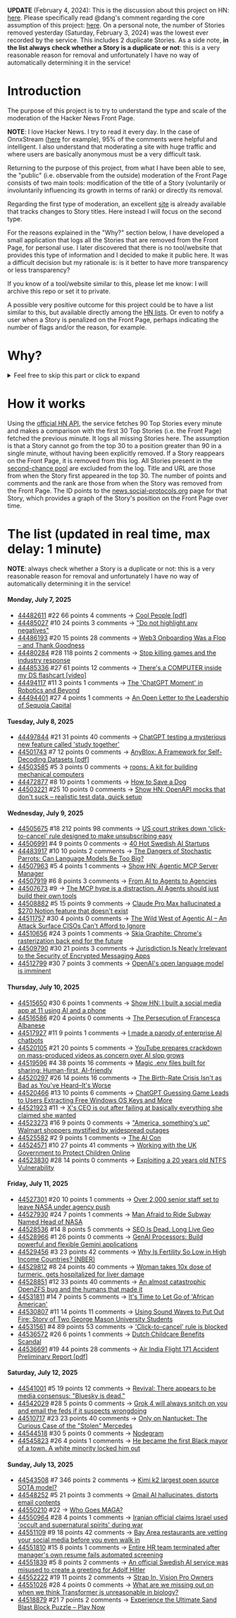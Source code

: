 **UPDATE** (February 4, 2024): This is the discussion about this project on HN: [here](https://news.ycombinator.com/item?id=39230513). Please specifically read @dang's comment regarding the core assumption of this project: [here](https://news.ycombinator.com/item?id=39231537). On a personal note, the number of Stories removed yesterday (Saturday, February 3, 2024) was the lowest ever recorded by the service. This includes 2 duplicate Stories. As a side note, **in the list always check whether a Story is a duplicate or not**: this is a very reasonable reason for removal and unfortunately I have no way of automatically determining it in the service!

# Introduction

The purpose of this project is to try to understand the type and scale of the moderation of the Hacker News Front Page.

**NOTE**: I love Hacker News. I try to read it every day. In the case of OnnxStream ([here](https://news.ycombinator.com/item?id=37752632) for example), 95% of the comments were helpful and intelligent. I also understand that moderating a site with huge traffic and where users are basically anonymous must be a very difficult task.

Returning to the purpose of this project, from what I have been able to see, the "public" (i.e. observable from the outside) moderation of the Front Page consists of two main tools: modification of the title of a Story (voluntarily or involuntarily influencing its growth in terms of rank) or directly its removal.

Regarding the first type of moderation, an excellent [site](https://hackernewstitles.netlify.app/) is already available that tracks changes to Story titles. Here instead I will focus on the second type.

For the reasons explained in the "Why?" section below, I have developed a small application that logs all the Stories that are removed from the Front Page, for personal use. I later discovered that there is no tool/website that provides this type of information and I decided to make it public here. It was a difficult decision but my rationale is: is it better to have more transparency or less transparency?

If you know of a tool/website similar to this, please let me know: I will archive this repo or set it to private.

A possible very positive outcome for this project could be to have a list similar to this, but available directly among the [HN lists](https://news.ycombinator.com/lists). Or even to notify a user when a Story is penalized on the Front Page, perhaps indicating the number of flags and/or the reason, for example.

# Why?

<details>
<summary>Feel free to skip this part or click to expand</summary>

A friend of mine posted two Stories on Hacker News related to OnnxStream (31 days apart), the first related to SDXL Turbo support and the second related to TinyLlama and Mistral 7B support.

In the case of the [first](https://news.ycombinator.com/item?id=38646969), the Story was among the first on the Front Page, until its title was changed from "Stable Diffusion Turbo on a Raspberry Pi Zero 2 generates an image in 29 minutes" to "OnnxStream: Stable Diffusion XL 1.0 Base on a Raspberry Pi Zero 2". This effectively "killed" the Story. One user pointed out that the new title didn't reflect the spirit of the Story (thanks @practice9).

In the case of the [second](https://news.ycombinator.com/item?id=38991145), the Story was in third place on the Front Page, less than an hour after the submission. In this case it was simply removed from the Front Page.

Having discovered this, perplexed, I sent an email to the moderator. @dang, who was very kind and quick in his response, explained to me that the Story had been flagged by users even without being explicitly [flagged], and that he could therefore only hypothesize the causes of the flag. His hypothesis was that (some?) users might be fed up with news related to LLMs.

While I have no reason to doubt Daniel's good faith, it's hard to believe that HN users would be tired of LLM-related news.

So I decided to develop a small console application to determine the frequency of this phenomenon (actually I was also motivated by the prospect of writing some C# code, after more than 2 years of complete abstinence). I subsequently discovered that there were no tools/websites that monitored this specific phenomenon and I therefore decided to make it public here.

</details>

# How it works

Using the [official HN API](https://github.com/HackerNews/API), the service fetches 90 Top Stories every minute and makes a comparison with the first 30 Top Stories (i.e. the Front Page) fetched the previous minute. It logs all missing Stories here. The assumption is that a Story cannot go from the top 30 to a position greater than 90 in a single minute, without having been explicitly removed. If a Story reappears on the Front Page, it is removed from this log. All Stories present in the [second-chance pool](https://news.ycombinator.com/pool) are excluded from the log. Title and URL are those from when the Story first appeared in the top 30. The number of points and comments and the rank are those from when the Story was removed from the Front Page. The ID points to the [news.social-protocols.org](https://news.social-protocols.org) page for that Story, which provides a graph of the Story's position on the Front Page over time.

# The list (updated in real time, max delay: 1 minute)

**NOTE**: always check whether a Story is a duplicate or not: this is a very reasonable reason for removal and unfortunately I have no way of automatically determining it in the service!

#### **Monday, July 7, 2025**
<!-- HN:44482611:start -->
* [44482611](https://news.social-protocols.org/stats?id=44482611) #22 66 points 4 comments -> [Cool People [pdf]](https://www.apa.org/pubs/journals/releases/xge-xge0001799.pdf)<!-- HN:44482611:end --><!-- HN:44485027:start -->
* [44485027](https://news.social-protocols.org/stats?id=44485027) #10 24 points 3 comments -> ["Do not highlight any negatives"](https://www.google.com/search?q=%22do+not+highlight+any+negatives%22+site%3Aarxiv.org)<!-- HN:44485027:end --><!-- HN:44486193:start -->
* [44486193](https://news.social-protocols.org/stats?id=44486193) #20 15 points 28 comments -> [Web3 Onboarding Was a Flop – and Thank Goodness](https://tomhadley.link/blog/web3-onboarding-flop)<!-- HN:44486193:end --><!-- HN:44480284:start -->
* [44480284](https://news.social-protocols.org/stats?id=44480284) #28 118 points 2 comments -> [Stop killing games and the industry response](https://blog.kronis.dev/blog/stop-killing-games)<!-- HN:44480284:end --><!-- HN:44485336:start -->
* [44485336](https://news.social-protocols.org/stats?id=44485336) #27 61 points 12 comments -> [There's a COMPUTER inside my DS flashcart [video]](https://www.youtube.com/watch?v=uq0pJmd7GAA)<!-- HN:44485336:end --><!-- HN:44494117:start -->
* [44494117](https://news.social-protocols.org/stats?id=44494117) #11 3 points 1 comments -> [The 'ChatGPT Moment' in Robotics and Beyond](https://paritoshmohan.substack.com/p/the-chatgpt-moment-in-robotics-and)<!-- HN:44494117:end --><!-- HN:44494401:start -->
* [44494401](https://news.social-protocols.org/stats?id=44494401) #27 4 points 1 comments -> [An Open Letter to the Leadership of Sequoia Capital](https://shaunmaguire.fyi/)<!-- HN:44494401:end -->
#### **Tuesday, July 8, 2025**<!-- HN:44497844:start -->
* [44497844](https://news.social-protocols.org/stats?id=44497844) #21 31 points 40 comments -> [ChatGPT testing a mysterious new feature called 'study together'](https://techcrunch.com/2025/07/07/chatgpt-is-testing-a-mysterious-new-feature-called-study-together/)<!-- HN:44497844:end --><!-- HN:44501743:start -->
* [44501743](https://news.social-protocols.org/stats?id=44501743) #7 12 points 0 comments -> [AnyBlox: A Framework for Self-Decoding Datasets [pdf]](https://gienieczko.com/anyblox-paper)<!-- HN:44501743:end --><!-- HN:44503585:start -->
* [44503585](https://news.social-protocols.org/stats?id=44503585) #5 3 points 0 comments -> [roons: A kit for building mechanical computers](https://whomtech.com/roons/)<!-- HN:44503585:end --><!-- HN:44472877:start -->
* [44472877](https://news.social-protocols.org/stats?id=44472877) #8 10 points 1 comments -> [How to Save a Dog](https://www.newyorker.com/news/the-weekend-essay/how-to-save-a-dog)<!-- HN:44472877:end --><!-- HN:44503221:start -->
* [44503221](https://news.social-protocols.org/stats?id=44503221) #25 10 points 0 comments -> [Show HN: OpenAPI mocks that don't suck – realistic test data, quick setup](https://beeceptor.com/openapi-mock-server/)<!-- HN:44503221:end -->
#### **Wednesday, July 9, 2025**
<!-- HN:44505675:start -->
* [44505675](https://news.social-protocols.org/stats?id=44505675) #18 212 points 98 comments -> [US court strikes down 'click-to-cancel' rule designed to make unsubscribing easy](https://www.theguardian.com/us-news/2025/jul/08/court-click-to-cancel-ruling)<!-- HN:44505675:end --><!-- HN:44506991:start -->
* [44506991](https://news.social-protocols.org/stats?id=44506991) #4 9 points 0 comments -> [40 Hot Swedish AI Startups](https://www.di.se/digital/here-are-the-swedish-ai-companies-everyone-is-talking-about/)<!-- HN:44506991:end --><!-- HN:44483917:start -->
* [44483917](https://news.social-protocols.org/stats?id=44483917) #10 10 points 2 comments -> [The Dangers of Stochastic Parrots: Can Language Models Be Too Big?](https://dl.acm.org/doi/10.1145/3442188.3445922)<!-- HN:44483917:end --><!-- HN:44507963:start -->
* [44507963](https://news.social-protocols.org/stats?id=44507963) #5 4 points 1 comments -> [Show HN: Agentic MCP Server Manager](https://ddfourtwo.github.io/install-mcp/)<!-- HN:44507963:end --><!-- HN:44507919:start -->
* [44507919](https://news.social-protocols.org/stats?id=44507919) #6 8 points 3 comments -> [From AI to Agents to Agencies](https://blog.nishantsoni.com/p/from-ai-to-agents-to-agencies-the)<!-- HN:44507919:end --><!-- HN:44507673:start -->
* [44507673](https://news.social-protocols.org/stats?id=44507673) #9 -> [The MCP hype is a distraction. AI Agents should just build their own tools](https://www.rtrvr.ai/blog/on-the-fly-toolgen)<!-- HN:44507673:end --><!-- HN:44508882:start -->
* [44508882](https://news.social-protocols.org/stats?id=44508882) #5 15 points 9 comments -> [Claude Pro Max hallucinated a $270 Notion feature that doesn't exist](https://gist.github.com/habonggil/f6130a68bbc4139c8066aa90c14c986f)<!-- HN:44508882:end --><!-- HN:44511757:start -->
* [44511757](https://news.social-protocols.org/stats?id=44511757) #30 4 points 0 comments -> [The Wild West of Agentic AI – An Attack Surface CISOs Can't Afford to Ignore](https://www.securityweek.com/the-wild-wild-west-of-agentic-ai-an-attack-surface-cisos-cant-afford-to-ignore/)<!-- HN:44511757:end --><!-- HN:44510656:start -->
* [44510656](https://news.social-protocols.org/stats?id=44510656) #24 3 points 1 comments -> [Skia Graphite: Chrome's rasterization back end for the future](https://blog.chromium.org/2025/07/introducing-skia-graphite-chromes.html)<!-- HN:44510656:end --><!-- HN:44509790:start -->
* [44509790](https://news.social-protocols.org/stats?id=44509790) #30 21 points 3 comments -> [Jurisdiction Is Nearly Irrelevant to the Security of Encrypted Messaging Apps](https://soatok.blog/2025/07/09/jurisdiction-is-nearly-irrelevant-to-the-security-of-encrypted-messaging-apps/)<!-- HN:44509790:end --><!-- HN:44512799:start -->
* [44512799](https://news.social-protocols.org/stats?id=44512799) #30 7 points 3 comments -> [OpenAI's open language model is imminent](https://www.theverge.com/notepad-microsoft-newsletter/702848/openai-open-language-model-o3-mini-notepad)<!-- HN:44512799:end -->
#### **Thursday, July 10, 2025**
<!-- HN:44515650:start -->
* [44515650](https://news.social-protocols.org/stats?id=44515650) #30 6 points 1 comments -> [Show HN: I built a social media app at 11 using AI and a phone](https://app--woo-short-78d020b9.base44.app)<!-- HN:44515650:end --><!-- HN:44516586:start -->
* [44516586](https://news.social-protocols.org/stats?id=44516586) #20 4 points 0 comments -> [The Persecution of Francesca Albanese](https://chrishedges.substack.com/p/the-persecution-of-francesca-albanese)<!-- HN:44516586:end --><!-- HN:44517927:start -->
* [44517927](https://news.social-protocols.org/stats?id=44517927) #11 9 points 1 comments -> [I made a parody of enterprise AI chatbots](https://github.com/muratcanozdemir/chatgpt-parody)<!-- HN:44517927:end --><!-- HN:44520105:start -->
* [44520105](https://news.social-protocols.org/stats?id=44520105) #21 20 points 5 comments -> [YouTube prepares crackdown on mass-produced videos as concern over AI slop grows](https://techcrunch.com/2025/07/09/youtube-prepares-crackdown-on-mass-produced-and-repetitive-videos-as-concern-over-ai-slop-grows/)<!-- HN:44520105:end --><!-- HN:44519596:start -->
* [44519596](https://news.social-protocols.org/stats?id=44519596) #4 38 points 16 comments -> [Magic .env files built for sharing: Human-first, AI-friendly](https://varlock.dev/)<!-- HN:44519596:end --><!-- HN:44520297:start -->
* [44520297](https://news.social-protocols.org/stats?id=44520297) #26 14 points 16 comments -> [The Birth-Rate Crisis Isn't as Bad as You've Heard–It's Worse](https://www.theatlantic.com/ideas/archive/2025/06/birth-rate-population-decline/683333/)<!-- HN:44520297:end --><!-- HN:44520466:start -->
* [44520466](https://news.social-protocols.org/stats?id=44520466) #13 10 points 6 comments -> [ChatGPT Guessing Game Leads to Users Extracting Free Windows OS Keys and More](https://0din.ai/blog/chatgpt-guessing-game-leads-to-users-extracting-free-windows-os-keys-more)<!-- HN:44520466:end --><!-- HN:44521923:start -->
* [44521923](https://news.social-protocols.org/stats?id=44521923) #11 -> [X's CEO is out after failing at basically everything she claimed she wanted](https://www.theverge.com/twitter/703606/x-ceo-linda-yaccarino-elon-musk-out-step-down-twitter)<!-- HN:44521923:end --><!-- HN:44523273:start -->
* [44523273](https://news.social-protocols.org/stats?id=44523273) #16 9 points 0 comments -> ["America, something's up" Walmart shoppers mystified by widespread outages](https://www.dailydot.com/news/walmart-july-7-outage/)<!-- HN:44523273:end --><!-- HN:44525582:start -->
* [44525582](https://news.social-protocols.org/stats?id=44525582) #2 9 points 1 comments -> [The AI Con](https://thecon.ai/)<!-- HN:44525582:end --><!-- HN:44524571:start -->
* [44524571](https://news.social-protocols.org/stats?id=44524571) #10 27 points 41 comments -> [Working with the UK Government to Protect Children Online](https://bsky.social/about/blog/07-10-2025-age-assurance)<!-- HN:44524571:end --><!-- HN:44523830:start -->
* [44523830](https://news.social-protocols.org/stats?id=44523830) #28 14 points 0 comments -> [Exploiting a 20 years old NTFS Vulnerability](https://swarm.ptsecurity.com/buried-in-the-log-exploiting-a-20-years-old-ntfs-vulnerability/)<!-- HN:44523830:end -->
#### **Friday, July 11, 2025**
<!-- HN:44527301:start -->
* [44527301](https://news.social-protocols.org/stats?id=44527301) #20 10 points 1 comments -> [Over 2,000 senior staff set to leave NASA under agency push](https://www.politico.com/news/2025/07/09/nasa-staff-departures-00444674?cdmc=2zglpgOF21PefXUKP0PbPaLZDC0&refcode2=2zglpgOF21PefXUKP0PbPaLZDC0&refcodecdmc=2zglpgOF21PefXUKP0PbPaLZDC0)<!-- HN:44527301:end --><!-- HN:44527930:start -->
* [44527930](https://news.social-protocols.org/stats?id=44527930) #24 7 points 1 comments -> [Man Afraid to Ride Subway Named Head of NASA](https://www.rollingstone.com/politics/politics-news/trump-sean-duffy-interim-nasa-administrator-1235382413/)<!-- HN:44527930:end --><!-- HN:44528536:start -->
* [44528536](https://news.social-protocols.org/stats?id=44528536) #14 8 points 5 comments -> [SEO Is Dead. Long Live Geo](https://substack.gauravvohra.com/p/search-is-dead-long-live-llms-winning-in-the-era-of-llms-ai-overviews-and-geo)<!-- HN:44528536:end --><!-- HN:44528966:start -->
* [44528966](https://news.social-protocols.org/stats?id=44528966) #1 26 points 0 comments -> [GenAI Processors: Build powerful and flexible Gemini applications](https://developers.googleblog.com/en/genai-processors/)<!-- HN:44528966:end --><!-- HN:44529456:start -->
* [44529456](https://news.social-protocols.org/stats?id=44529456) #3 23 points 42 comments -> [Why Is Fertility So Low in High Income Countries? (NBER)](https://www.nber.org/papers/w33989)<!-- HN:44529456:end --><!-- HN:44529812:start -->
* [44529812](https://news.social-protocols.org/stats?id=44529812) #8 24 points 40 comments -> [Woman takes 10x dose of turmeric, gets hospitalized for liver damage](https://arstechnica.com/health/2025/07/woman-takes-10x-dose-of-turmeric-gets-hospitalized-for-liver-damage/)<!-- HN:44529812:end --><!-- HN:44528851:start -->
* [44528851](https://news.social-protocols.org/stats?id=44528851) #12 33 points 40 comments -> [An almost catastrophic OpenZFS bug and the humans that made it](https://despairlabs.com/blog/posts/2025-07-10-an-openzfs-bug-and-the-humans-that-made-it/)<!-- HN:44528851:end --><!-- HN:44531811:start -->
* [44531811](https://news.social-protocols.org/stats?id=44531811) #14 7 points 5 comments -> [It's Time to Let Go of 'African American'](https://archive.li/jkk4S)<!-- HN:44531811:end --><!-- HN:44530807:start -->
* [44530807](https://news.social-protocols.org/stats?id=44530807) #11 14 points 11 comments -> [Using Sound Waves to Put Out Fire: Story of Two George Mason University Students](https://wowparrot.com/using-sound-waves-to-put-out-fire/)<!-- HN:44530807:end --><!-- HN:44531561:start -->
* [44531561](https://news.social-protocols.org/stats?id=44531561) #4 89 points 53 comments -> ['Click-to-cancel' rule is blocked](https://apnews.com/article/ftc-click-to-cancel-30db2be07fdcb8aefd0d4835abdb116a)<!-- HN:44531561:end --><!-- HN:44536572:start -->
* [44536572](https://news.social-protocols.org/stats?id=44536572) #26 6 points 1 comments -> [Dutch Childcare Benefits Scandal](https://en.wikipedia.org/wiki/Dutch_childcare_benefits_scandal)<!-- HN:44536572:end --><!-- HN:44536691:start -->
* [44536691](https://news.social-protocols.org/stats?id=44536691) #19 44 points 28 comments -> [Air India Flight 171 Accident Preliminary Report [pdf]](https://aaib.gov.in/What%27s%20New%20Assets/Preliminary%20Report%20VT-ANB.pdf)<!-- HN:44536691:end -->
#### **Saturday, July 12, 2025**<!-- HN:44541001:start -->
* [44541001](https://news.social-protocols.org/stats?id=44541001) #5 19 points 12 comments -> [Revival: There appears to be media consensus: "Bluesky is dead."](https://netwars.pelicancrossing.net/2025/06/27/revival/)<!-- HN:44541001:end --><!-- HN:44542029:start -->
* [44542029](https://news.social-protocols.org/stats?id=44542029) #28 5 points 0 comments -> [Grok 4 will always snitch on you and email the feds if it suspects wrongdoing](https://www.neowin.net/news/grok-4-will-always-snitch-on-you-and-email-the-feds-if-it-suspects-wrongdoing-report-says/)<!-- HN:44542029:end --><!-- HN:44510717:start -->
* [44510717](https://news.social-protocols.org/stats?id=44510717) #23 23 points 40 comments -> [Only on Nantucket: The Curious Case of the "Stolen" Mercedes](https://nantucketcurrent.com/news/only-on-nantucket-the-curious-case-of-the)<!-- HN:44510717:end --><!-- HN:44544518:start -->
* [44544518](https://news.social-protocols.org/stats?id=44544518) #30 5 points 0 comments -> [Nodegram](https://nodegram.org/)<!-- HN:44544518:end --><!-- HN:44545823:start -->
* [44545823](https://news.social-protocols.org/stats?id=44545823) #26 4 points 1 comments -> [He became the first Black mayor of a town. A white minority locked him out](https://www.theguardian.com/us-news/2023/aug/26/black-mayor-alabama-town-locked-out)<!-- HN:44545823:end -->
#### **Sunday, July 13, 2025**
<!-- HN:44543508:start -->
* [44543508](https://news.social-protocols.org/stats?id=44543508) #7 346 points 2 comments -> [Kimi k2 largest open source SOTA model?](https://github.com/MoonshotAI/Kimi-K2)<!-- HN:44543508:end --><!-- HN:44548252:start -->
* [44548252](https://news.social-protocols.org/stats?id=44548252) #5 21 points 3 comments -> [Gmail AI hallucinates, distorts email contents](https://www.t-online.de/digital/aktuelles/id_100811852/gmail-fantasiert-googles-mail-programm-verfaelscht-fremde-inhalte.html)<!-- HN:44548252:end --><!-- HN:44550210:start -->
* [44550210](https://news.social-protocols.org/stats?id=44550210) #22 -> [Who Goes MAGA?](https://www.techdirt.com/2025/07/08/who-goes-maga/)<!-- HN:44550210:end --><!-- HN:44550964:start -->
* [44550964](https://news.social-protocols.org/stats?id=44550964) #28 4 points 1 comments -> [Iranian official claims Israel used 'occult and supernatural spirits' during war](https://www.jpost.com/middle-east/iran-news/article-860798)<!-- HN:44550964:end --><!-- HN:44551109:start -->
* [44551109](https://news.social-protocols.org/stats?id=44551109) #9 18 points 42 comments -> [Bay Area restaurants are vetting your social media before you even walk in](https://www.sfgate.com/food/article/data-deep-dives-bay-area-fine-dining-restaurants-20404434.php)<!-- HN:44551109:end --><!-- HN:44551810:start -->
* [44551810](https://news.social-protocols.org/stats?id=44551810) #15 8 points 1 comments -> [Entire HR team terminated after manager's own resume fails automated screening](https://economictimes.indiatimes.com/news/india/from-hiring-to-firing-entire-hr-team-terminated-after-managers-resume-fails-automated-screening/articleshow/113812083.cms?from=mdr)<!-- HN:44551810:end --><!-- HN:44551839:start -->
* [44551839](https://news.social-protocols.org/stats?id=44551839) #5 8 points 2 comments -> [An official Swedish AI service was misused to create a greeting for Adolf Hitler](https://iconofsweden.com/article/moderates-withdraw-ai-service-after-controversial-misuse)<!-- HN:44551839:end --><!-- HN:44552222:start -->
* [44552222](https://news.social-protocols.org/stats?id=44552222) #19 11 points 2 comments -> [Strap In, Vision Pro Owners](https://spiral.spyglass.org/p/strap-in-vision-pro-owners)<!-- HN:44552222:end --><!-- HN:44551026:start -->
* [44551026](https://news.social-protocols.org/stats?id=44551026) #28 4 points 0 comments -> [What are we missing out on when we think Transformer is unreasonable in biology?](https://dmf-archive.github.io/docs/posts/form-follows-function-2/)<!-- HN:44551026:end --><!-- HN:44518879:start -->
* [44518879](https://news.social-protocols.org/stats?id=44518879) #21 7 points 2 comments -> [Experience the Ultimate Sand Blast Block Puzzle – Play Now](https://sand-blast-block-puzzle.com)<!-- HN:44518879:end -->